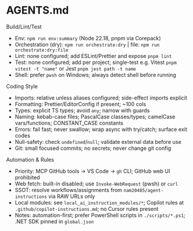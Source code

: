 # AGENTS.md

Build/Lint/Test
- Env: `npm run env:summary` (Node 22.18, pnpm via Corepack)
- Orchestration (dry): `npm run orchestrate:dry` | file: `npm run orchestrate:dry:file`
- Lint: none configured; add ESLint/Prettier and expose `pnpm lint`
- Test: none configured; add per project; single-test e.g. Vitest `pnpm vitest -t "name"` or Jest `pnpm jest path -t name`
- Shell: prefer `pwsh` on Windows; always detect shell before running

Coding Style
- Imports: relative unless aliases configured; side-effect imports explicit
- Formatting: Prettier/EditorConfig if present; ~100 cols
- Types: explicit TS types; avoid `any`; narrow with guards
- Naming: kebab-case files; PascalCase classes/types; camelCase vars/functions; CONSTANT_CASE constants
- Errors: fail fast; never swallow; wrap async with try/catch; surface exit codes
- Null-safety: check `undefined`/`null`; validate external data before use
- Git: small focused commits; no secrets; never change git config

Automation & Rules
- Priority: MCP GitHub tools → VS Code → `gh` CLI; GitHub web UI prohibited
- Web fetch: built-in disabled; use `Invoke-WebRequest` (pwsh) or `curl`
- SSOT: resolve workflows/assignments from `nam20485/agent-instructions` via RAW URLs only
- Local modules: see `local_ai_instruction_modules/*`; Copilot rules at `.github/copilot-instructions.md`; no Cursor rules present
- Notes: automation-first; prefer PowerShell scripts in `./scripts/*.ps1`; .NET SDK pinned in `global.json`
